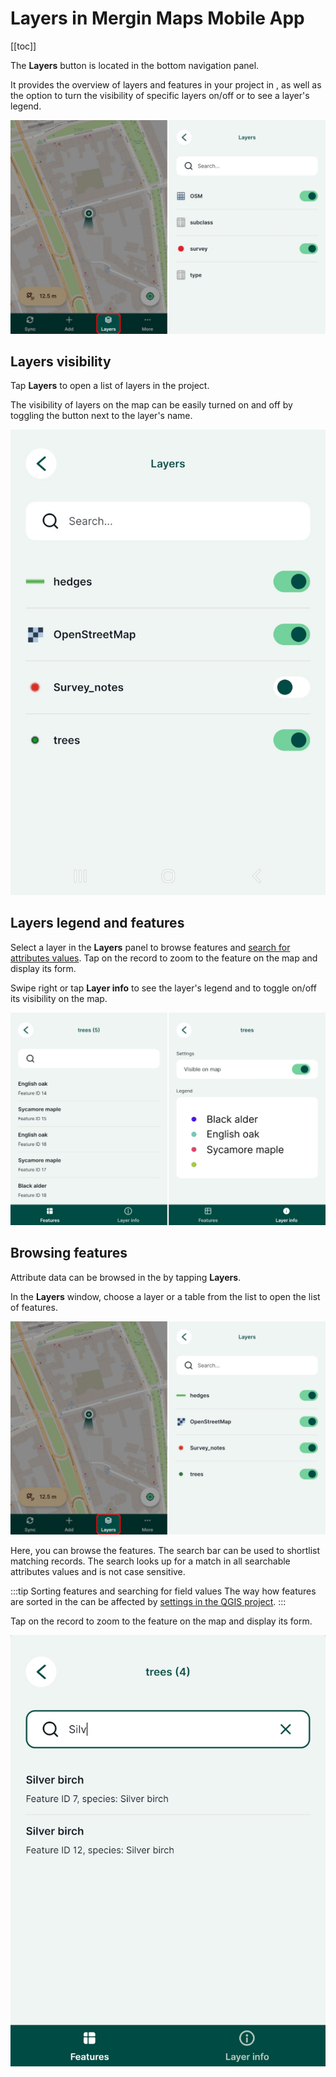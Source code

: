 # Layers in Mergin Maps Mobile App
[[toc]]

The **Layers** button is located in the bottom navigation panel. 

It provides the overview of layers and features in your <MainPlatformNameLink /> project in <MobileAppName />, as well as the option to turn the visibility of specific layers on/off or to see a layer's legend.

![Layers in Mergin Maps mobile app](../../layer/non-spatial-data/mobile-app-non-spatial-layers.jpg "Layers in Mergin Maps mobile app")

## Layers visibility

Tap **Layers** to open a list of layers in the project.

The visibility of layers on the map can be easily turned on and off by toggling the button next to the layer's name.

![Mergin Maps mobile app Layers visibility](./mobile-app-layers-off.jpg "Mergin Maps mobile app Layers visibility")

## Layers legend and features
Select a layer in the **Layers** panel to browse features and [search for attributes values](#browsing-features). Tap on the record to zoom to the feature on the map and display its form.

Swipe right or tap **Layer info** to see the layer's legend and to toggle on/off its visibility on the map.

![Mergin Maps mobile app Layers legend and features](./mobile-app-layers.jpg "Layers legend and features")

## Browsing features
Attribute data can be browsed in the <MobileAppNameShort /> by tapping **Layers**. 

In the **Layers** window, choose a layer or a table from the list to open the list of features.

![Layers overview in Mergin Maps mobile app](../mobile-app-ui/mobile-app-layers.jpg "Layers overview in Mergin Maps mobile app")

Here, you can browse the features. The search bar can be used to shortlist matching records. The search looks up for a match in all searchable attributes values and is not case sensitive.

:::tip Sorting features and searching for field values
The way how features are sorted in the <MobileAppNameShort /> can be affected by [settings in the QGIS project](../../gis/search_data/).
:::

Tap on the record to zoom to the feature on the map and display its form.

![Mergin Maps mobile app browse data](./mobile-app-search-data.jpg "Mergin Maps mobile app browse data")

